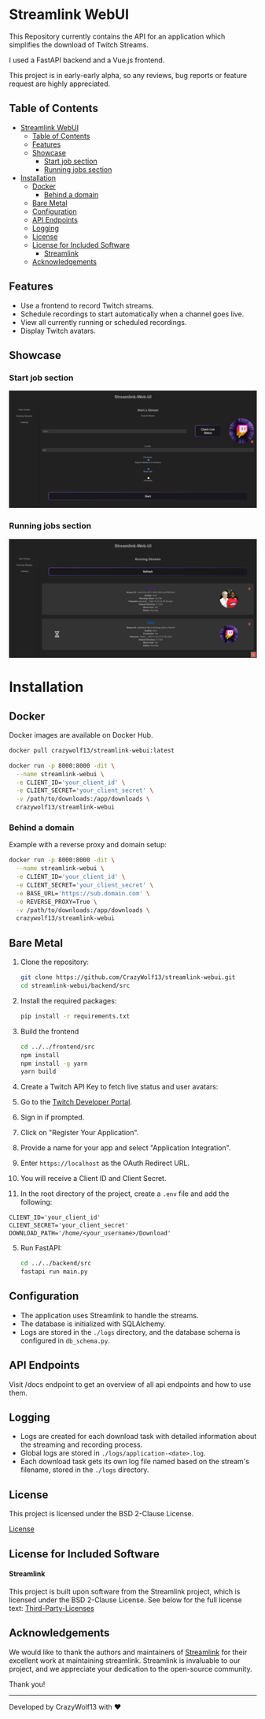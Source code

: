 # Streamlink WebUI 

This Repository currently contains the API for an application which simplifies the download of Twitch Streams.

I used a FastAPI backend and a Vue.js frontend.

This project is in early-early alpha, so any reviews, bug reports or feature request are highly appreciated.

## Table of Contents

- [Streamlink WebUI](#streamlink-webui)
  - [Table of Contents](#table-of-contents)
  - [Features](#features)
  - [Showcase](#showcase)
    - [Start job section](#start-job-section)
    - [Running jobs section](#running-jobs-section)
- [Installation](#installation)
  - [Docker](#docker)
    - [Behind a domain](#behind-a-domain)
  - [Bare Metal](#bare-metal)
  - [Configuration](#configuration)
  - [API Endpoints](#api-endpoints)
  - [Logging](#logging)
  - [License](#license)
  - [License for Included Software](#license-for-included-software)
      - [Streamlink](#streamlink)
  - [Acknowledgements](#acknowledgements)


## Features

- Use a frontend to record Twitch streams.
- Schedule recordings to start automatically when a channel goes live.
- View all currently running or scheduled recordings.
- Display Twitch avatars.

## Showcase

### Start job section

![Showcase Start Recoring Section](./assets/showcase_1.png)

### Running jobs section

![Showcase Running Streams Section](./assets/showcase_2.png)


# Installation

## Docker

Docker images are available on Docker Hub.

```bash
docker pull crazywolf13/streamlink-webui:latest
```

```bash
docker run -p 8000:8000 -dit \
  --name streamlink-webui \
  -e CLIENT_ID='your_client_id' \
  -e CLIENT_SECRET='your_client_secret' \
  -v /path/to/downloads:/app/downloads \
  crazywolf13/streamlink-webui
```

### Behind a domain
Example with a reverse proxy and domain setup:

```bash
docker run -p 8000:8000 -dit \
  --name streamlink-webui \
  -e CLIENT_ID='your_client_id' \
  -e CLIENT_SECRET='your_client_secret' \
  -e BASE_URL='https://sub.domain.com' \
  -e REVERSE_PROXY=True \
  -v /path/to/downloads:/app/downloads \
  crazywolf13/streamlink-webui
```


## Bare Metal

1. Clone the repository:
    ```bash
    git clone https://github.com/CrazyWolf13/streamlink-webui.git
    cd streamlink-webui/backend/src
    ```

2. Install the required packages:
    ```bash
    pip install -r requirements.txt
    ```

3. Build the frontend
    ```bash
    cd ../../frontend/src
    npm install
    npm install -g yarn
    yarn build
    ```

4. Create a Twitch API Key to fetch live status and user avatars:

  1. Go to the [Twitch Developer Portal](https://dev.twitch.tv/console/apps).
  2. Sign in if prompted.
  3. Click on "Register Your Application".
  4. Provide a name for your app and select "Application Integration".
  5. Enter `https://localhost` as the OAuth Redirect URL.
  6. You will receive a Client ID and Client Secret.
  7. In the root directory of the project, create a `.env` file and add the following:
```
CLIENT_ID='your_client_id'
CLIENT_SECRET='your_client_secret'
DOWNLOAD_PATH='/home/<your_username>/Download'
```

5. Run FastAPI:
    ```bash
    cd ../../backend/src
    fastapi run main.py
    ```

## Configuration

- The application uses Streamlink to handle the streams.
- The database is initialized with SQLAlchemy.
- Logs are stored in the `./logs` directory, and the database schema is configured in `db_schema.py`.

## API Endpoints

Visit /docs endpoint to get an overview of all api endpoints and how to use them.

## Logging

- Logs are created for each download task with detailed information about the streaming and recording process.
- Global logs are stored in `./logs/application-<date>.log`.
- Each download task gets its own log file named based on the stream's filename, stored in the `./logs` directory.


## License 

This project is licensed under the BSD 2-Clause License.

[License](./LICENSE)

## License for Included Software

#### Streamlink

This project is built upon software from the Streamlink project, which is licensed under the BSD 2-Clause License. See below for the full license text:
[Third-Party-Licenses](./third-party-licenses)

## Acknowledgements

We would like to thank the authors and maintainers of [Streamlink](https://github.com/streamlink/streamlink) for their excellent work at maintaining streamlink. Streamlink is invaluable to our project, and we appreciate your dedication to the open-source community.

Thank you!

---

Developed by CrazyWolf13 with ❤️
